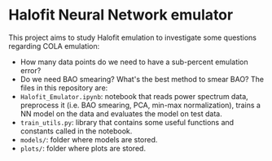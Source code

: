 # Halofit Neural Network emulator
This project aims to study Halofit emulation to investigate some questions regarding COLA emulation:
- How many data points do we need to have a sub-percent emulation error?
- Do we need BAO smearing? What's the best method to smear BAO?
The files in this repository are:
- `Halofit_Emulator.ipynb`: notebook that reads power spectrum data, preprocess it (i.e. BAO smearing, PCA, min-max normalization), trains a NN model on the data and evaluates the model on test data.
- `train_utils.py`: library that contains some useful functions and constants called in the notebook.
- `models/`: folder where models are stored.
- `plots/`: folder where plots are stored.
